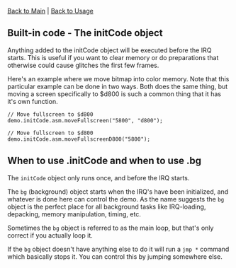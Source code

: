 [Back to Main](../README.md)  |  [Back to Usage](usage.md)  


## Built-in code - The initCode object

Anything added to the initCode object will be executed before the IRQ starts. This is useful if you want to clear memory or do preparations that otherwise could cause glitches the first few frames.

Here's an example where we move bitmap into color memory. Note that this particular example can be done in two ways. Both does the same thing, but moving a screen specifically to $d800 is such a common thing that it has it's own function.

```
// Move fullscreen to $d800
demo.initCode.asm.moveFullscreen("5800", "d800");

// Move fullscreen to $d800
demo.initCode.asm.moveFullscreenD800("5800");
```

## When to use .initCode and when to use .bg

The `initCode` object only runs once, and before the IRQ starts.

The `bg` (background) object starts when the IRQ's have been initialized, and whatever is done here can control the demo. As the name suggests the `bg` object is the perfect place for all background tasks like IRQ-loading, depacking, memory manipulation, timing, etc.

Sometimes the `bg` object is referred to as the main loop, but that's only correct if you actually loop it.

If the `bg` object doesn't have anything else to do it will run a `jmp *` command which basically stops it. You can control this by jumping somewhere else.

